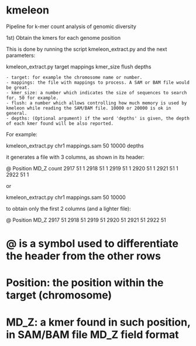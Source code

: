 # kmeleon
Pipeline for k-mer count analysis of genomic diversity

1st) Obtain the kmers for each genome position

This is done by running the script kmeleon_extract.py and the next parameters:

kmeleon_extract.py target mappings kmer_size flush depths

	- target: for example the chromosome name or number.
	- mappings: the file with mappings to process. A SAM or BAM file would be great.
	- kmer_size: a number which indicates the size of sequences to search for. 50 for example.
	- flush: a number which allows controlling how much memory is used by kmeleon while reading the SAM/BAM file. 10000 or 20000 is ok in general.
	- depths: (Optional argument) if the word 'depths' is given, the depth of each kmer found will be also reported.

For example:

kmeleon_extract.py chr1 mappings.sam 50 10000 depths

it generates a file with 3 columns, as shown in its header:

@ Position	MD_Z	count
2917	51	1
2918	51	1
2919	51	1
2920	51	1
2921	51	1
2922	51	1

or

kmeleon_extract.py chr1 mappings.sam 50 10000

to obtain only the first 2 columns (and a lighter file):

@ Position	MD_Z
2917	51
2918	51
2919	51
2920	51
2921	51
2922	51

# @ is a symbol used to differentiate the header from the other rows
# Position: the position within the target (chromosome)
# MD_Z: a kmer found in such position, in SAM/BAM file MD_Z field format
